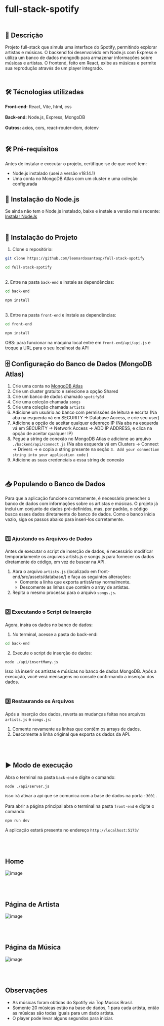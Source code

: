 # full-stack-spotify

## <br> 📝 Descrição

Projeto full-stack que simula uma interface do Spotify, permitindo explorar artistas e músicas. O backend foi desenvolvido em Node.js com Express e utiliza um banco de dados mongodb para armazenar informações sobre músicas e artistas. O frontend, feito em React, exibe as músicas e permite sua reprodução através de um player integrado.
<br>

## <br> 🛠️ Técnologias utilizadas

**Front-end:** React, Vite, html, css
<br><br>**Back-end:** Node.js, Express, MongoDB
<br><br>**Outros:** axios, cors, react-router-dom, dotenv
<br><br>

## 🛠️ Pré-requisitos

Antes de instalar e executar o projeto, certifique-se de que você tem:

- Node.js instalado (usei a versão v18.14.1)
- Uma conta no MongoDB Atlas com um cluster e uma coleção configurada
  <br>

## 📌 Instalação do Node.js

Se ainda não tem o Node.js instalado, baixe e instale a versão mais recente:
[Instalar NodeJs](https://nodejs.org/pt)
<br><br>

## 🚀 Instalação do Projeto

1. Clone o repositório:

```bash
git clone https://github.com/leonardosantosp/full-stack-spotify
```

```bash
cd full-stack-spotify
```

<br>2. Entre na pasta `back-end` e instale as dependências:

```bash
cd back-end
```

```bash
npm install
```

<br>3. Entre na pasta `front-end` e instale as dependências:

```bash
cd front-end
```

```bash
npm install
```

OBS: para funcionar na máquina local entre em `front-end/api/api.js` e troque a URL para o seu localhost da API
<br>

## 🗄️ Configuração do Banco de Dados (MongoDB Atlas)

1. Crie uma conta no [MongoDB Atlas](https://www.mongodb.com/products/platform/atlas-database)
2. Crie um cluster gratuito e selecione a opção Shared
3. Crie um banco de dados chamado `spotifyBd`
4. Crie uma coleção chamada `songs`
5. Crie uma coleção chamada `artists`
6. Adicione um usuário ao banco com permissões de leitura e escrita (Na aba na esquerda vá em SECURITY -> Database Access, e crie seu user)
7. Adicione a opção de aceitar qualquer edenreço IP (Na aba na esquerda vá em SECURITY -> Network Access -> ADD IP ADDRESS, e clica na opção de aceitar qualquer IP)
8. Pegue a string de conexão no MongoDB Atlas e adicione ao arquivo `./backend/api/connect.js` (Na aba esquerda vá em Clusters -> Connect -> Drivers -> e copia a string presente na seção `3. Add your connection string into your application code`
   )
9. Adicione as suas credenciais a essa string de conexão

## <br> 📥 Populando o Banco de Dados

Para que a aplicação funcione corretamente, é necessário preencher o banco de dados com informações sobre os artistas e músicas. O projeto já inclui um conjunto de dados pré-definidos, mas, por padrão, o código busca esses dados diretamente do banco de dados. Como o banco inicia vazio, siga os passos abaixo para inseri-los corretamente.
<br>

### <br> 1️⃣ Ajustando os Arquivos de Dados

Antes de executar o script de inserção de dados, é necessário modificar temporariamente os arquivos artists.js e songs.js para fornecer os dados diretamente do código, em vez de buscar na API.

1. Abra o arquivo `artists.js` (localizado em front-end/src/assets/database/) e faça as seguintes alterações:
   - Comente a linha que exporta artistArray normalmente.
   - Descomente as linhas que contêm o array de artistas.
2. Repita o mesmo processo para o arquivo `songs.js`.

### <br> 2️⃣ Executando o Script de Inserção

Agora, insira os dados no banco de dados:

1. No terminal, acesse a pasta do back-end:

```bash
cd back-end

```

2. Execute o script de inserção de dados:

```bash
node ./api/insertMany.js
```

Isso irá inserir os artistas e músicas no banco de dados MongoDB. Após a execução, você verá mensagens no console confirmando a inserção dos dados.

### <br> 3️⃣ Restaurando os Arquivos

Após a inserção dos dados, reverta as mudanças feitas nos arquivos `artists.js` e `songs.js`:

1. Comente novamente as linhas que contêm os arrays de dados.
2. Descomente a linha original que exporta os dados da API.

## <br><br> ▶️ Modo de execução

Abra o terminal na pasta `back-end` e digite o comando:

```bash
node ./api/server.js
```

isso irá ativar a api que se comunica com a base de dados na porta `:3001` .
<br><br>Para abrir a página principal abra o terminal na pasta `front-end` e digite o comando:

```bash
npm run dev
```

A aplicação estará presente no endereço `http://localhost:5173/`

## <br><br>Home

![image](https://github.com/user-attachments/assets/6de7aa1d-784b-4b25-b7d2-0fe3a64d6701)

## <br><br>Página de Artista

![image](https://github.com/user-attachments/assets/94619f72-968a-4ae6-b598-291d7fafa490)

## <br><br>Página da Música

![image](https://github.com/user-attachments/assets/2d4432ae-64f6-4204-853c-0510ede3165b)

## <br><br>Observações

- As músicas foram obtidas do Spotify via Top Musics Brasil.
- Somente 20 músicas estão na base de dados, 1 para cada artista, então as músicas são todas iguais para um dado artista.
- O player pode levar alguns segundos para iniciar.

